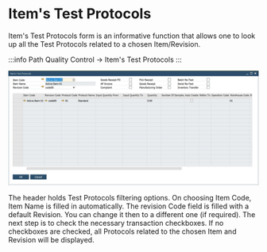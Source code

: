 # Item's Test Protocols

Item's Test Protocols form is an informative function that allows one to look up all the Test Protocols related to a chosen Item/Revision.

:::info Path
Quality Control → Item's Test Protocols
:::

![Item Test Protocols](./media/item-test-protocols.webp)

The header holds Test Protocols filtering options. On choosing Item Code, Item Name is filled in automatically. The revision Code field is filled with a default Revision. You can change it then to a different one (if required). The next step is to check the necessary transaction checkboxes. If no checkboxes are checked, all Protocols related to the chosen Item and Revision will be displayed.
